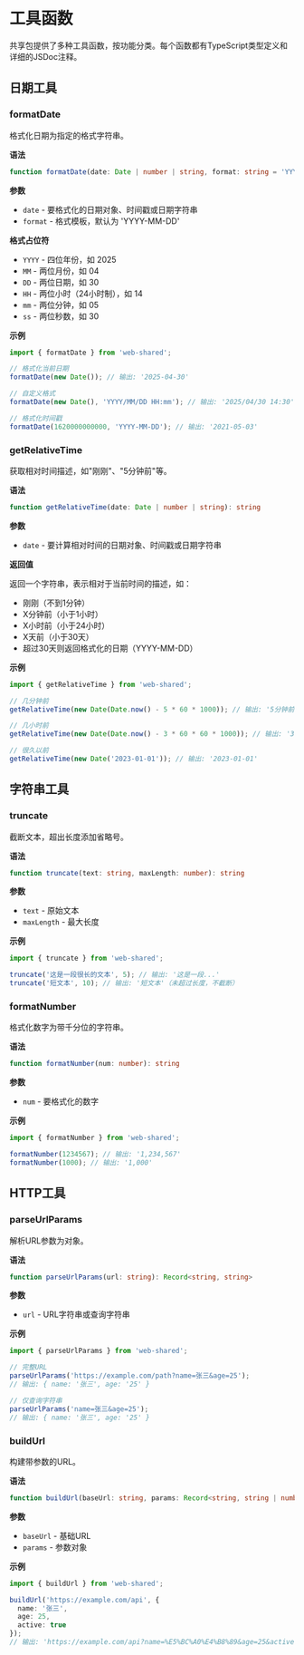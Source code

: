 # 工具函数

共享包提供了多种工具函数，按功能分类。每个函数都有TypeScript类型定义和详细的JSDoc注释。

## 日期工具

### formatDate

格式化日期为指定的格式字符串。

**语法**

```typescript
function formatDate(date: Date | number | string, format: string = 'YYYY-MM-DD'): string
```

**参数**

- `date` - 要格式化的日期对象、时间戳或日期字符串
- `format` - 格式模板，默认为 'YYYY-MM-DD'

**格式占位符**

- `YYYY` - 四位年份，如 2025
- `MM` - 两位月份，如 04
- `DD` - 两位日期，如 30
- `HH` - 两位小时（24小时制），如 14
- `mm` - 两位分钟，如 05
- `ss` - 两位秒数，如 30

**示例**

```typescript
import { formatDate } from 'web-shared';

// 格式化当前日期
formatDate(new Date()); // 输出: '2025-04-30'

// 自定义格式
formatDate(new Date(), 'YYYY/MM/DD HH:mm'); // 输出: '2025/04/30 14:30'

// 格式化时间戳
formatDate(1620000000000, 'YYYY-MM-DD'); // 输出: '2021-05-03'
```

### getRelativeTime

获取相对时间描述，如"刚刚"、"5分钟前"等。

**语法**

```typescript
function getRelativeTime(date: Date | number | string): string
```

**参数**

- `date` - 要计算相对时间的日期对象、时间戳或日期字符串

**返回值**

返回一个字符串，表示相对于当前时间的描述，如：
- 刚刚（不到1分钟）
- X分钟前（小于1小时）
- X小时前（小于24小时）
- X天前（小于30天）
- 超过30天则返回格式化的日期（YYYY-MM-DD）

**示例**

```typescript
import { getRelativeTime } from 'web-shared';

// 几分钟前
getRelativeTime(new Date(Date.now() - 5 * 60 * 1000)); // 输出: '5分钟前'

// 几小时前
getRelativeTime(new Date(Date.now() - 3 * 60 * 60 * 1000)); // 输出: '3小时前'

// 很久以前
getRelativeTime(new Date('2023-01-01')); // 输出: '2023-01-01'
```

## 字符串工具

### truncate

截断文本，超出长度添加省略号。

**语法**

```typescript
function truncate(text: string, maxLength: number): string
```

**参数**

- `text` - 原始文本
- `maxLength` - 最大长度

**示例**

```typescript
import { truncate } from 'web-shared';

truncate('这是一段很长的文本', 5); // 输出: '这是一段...'
truncate('短文本', 10); // 输出: '短文本'（未超过长度，不截断）
```

### formatNumber

格式化数字为带千分位的字符串。

**语法**

```typescript
function formatNumber(num: number): string
```

**参数**

- `num` - 要格式化的数字

**示例**

```typescript
import { formatNumber } from 'web-shared';

formatNumber(1234567); // 输出: '1,234,567'
formatNumber(1000); // 输出: '1,000'
```

## HTTP工具

### parseUrlParams

解析URL参数为对象。

**语法**

```typescript
function parseUrlParams(url: string): Record<string, string>
```

**参数**

- `url` - URL字符串或查询字符串

**示例**

```typescript
import { parseUrlParams } from 'web-shared';

// 完整URL
parseUrlParams('https://example.com/path?name=张三&age=25');
// 输出: { name: '张三', age: '25' }

// 仅查询字符串
parseUrlParams('name=张三&age=25');
// 输出: { name: '张三', age: '25' }
```

### buildUrl

构建带参数的URL。

**语法**

```typescript
function buildUrl(baseUrl: string, params: Record<string, string | number | boolean>): string
```

**参数**

- `baseUrl` - 基础URL
- `params` - 参数对象

**示例**

```typescript
import { buildUrl } from 'web-shared';

buildUrl('https://example.com/api', { 
  name: '张三', 
  age: 25, 
  active: true 
});
// 输出: 'https://example.com/api?name=%E5%BC%A0%E4%B8%89&age=25&active=true'
``` 